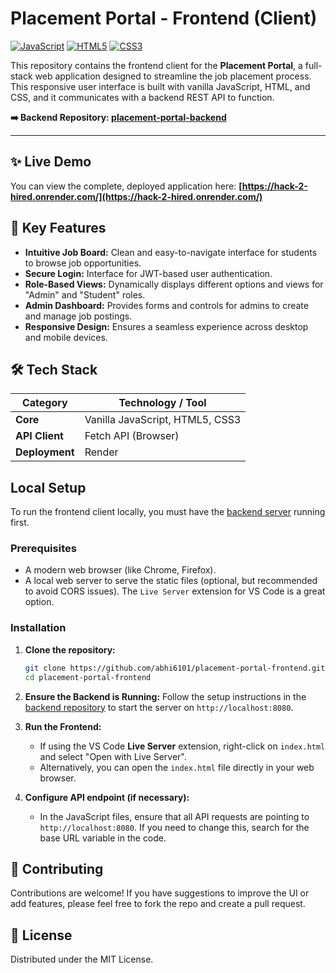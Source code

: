 # Placement Portal - Frontend (Client)

[![JavaScript](https://img.shields.io/badge/JavaScript-F7DF1E?style=for-the-badge&logo=javascript&logoColor=black)](https://www.javascript.com/)
[![HTML5](https://img.shields.io/badge/html5-%23E34F26.svg?style=for-the-badge&logo=html5&logoColor=white)](https://html.com/)
[![CSS3](https://img.shields.io/badge/css3-%231572B6.svg?style=for-the-badge&logo=css3&logoColor=white)](https://www.w3.org/Style/CSS/Overview.en.html)

This repository contains the frontend client for the **Placement Portal**, a full-stack web application designed to streamline the job placement process. This responsive user interface is built with vanilla JavaScript, HTML, and CSS, and it communicates with a backend REST API to function.

**➡️ Backend Repository: [placement-portal-backend](https://github.com/abhi6101/placement-portal-backend)**

---

## ✨ Live Demo

You can view the complete, deployed application here:
**[https://hack-2-hired.onrender.com/](https://hack-2-hired.onrender.com/)**

## 🚀 Key Features

-   **Intuitive Job Board:** Clean and easy-to-navigate interface for students to browse job opportunities.
-   **Secure Login:** Interface for JWT-based user authentication.
-   **Role-Based Views:** Dynamically displays different options and views for "Admin" and "Student" roles.
-   **Admin Dashboard:** Provides forms and controls for admins to create and manage job postings.
-   **Responsive Design:** Ensures a seamless experience across desktop and mobile devices.

## 🛠️ Tech Stack

| Category         | Technology / Tool         |
| ---------------- | ------------------------- |
| **Core**         | Vanilla JavaScript, HTML5, CSS3 |
| **API Client**   | Fetch API (Browser)       |
| **Deployment**   | Render                    |

## Local Setup

To run the frontend client locally, you must have the [backend server](https://github.com/abhi6101/placement-portal-backend) running first.

### Prerequisites

-   A modern web browser (like Chrome, Firefox).
-   A local web server to serve the static files (optional, but recommended to avoid CORS issues). The `Live Server` extension for VS Code is a great option.

### Installation

1.  **Clone the repository:**
    ```sh
    git clone https://github.com/abhi6101/placement-portal-frontend.git
    cd placement-portal-frontend
    ```

2.  **Ensure the Backend is Running:**
    Follow the setup instructions in the [backend repository](https://github.com/abhi6101/placement-portal-backend) to start the server on `http://localhost:8080`.

3.  **Run the Frontend:**
    -   If using the VS Code **Live Server** extension, right-click on `index.html` and select "Open with Live Server".
    -   Alternatively, you can open the `index.html` file directly in your web browser.

4.  **Configure API endpoint (if necessary):**
    -   In the JavaScript files, ensure that all API requests are pointing to `http://localhost:8080`. If you need to change this, search for the base URL variable in the code.

## 🤝 Contributing

Contributions are welcome! If you have suggestions to improve the UI or add features, please feel free to fork the repo and create a pull request.

## 📄 License

Distributed under the MIT License.